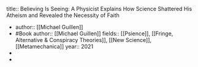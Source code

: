 title:: Believing Is Seeing: A Physicist Explains How Science Shattered His Atheism and Revealed the Necessity of Faith
- author:: [[Michael Guillen]]
- #Book
  author:: [[Michael Guillen]]
  fields:: [[Psience]], [[Fringe, Alternative & Conspiracy Theories]], [[New Science]], [[Metamechanica]]
  year:: 2021
-
-
